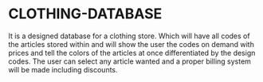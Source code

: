 # CLOTHING-DATABASE
It is a designed database for a clothing store. Which will have all codes of the articles stored within and will show the user the codes on demand with prices and tell the colors of the articles at once differentiated by the design codes. The user can select any article wanted and a proper billing system will be made including discounts.
